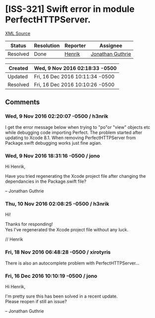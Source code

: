 # [ISS-321] Swift error in module PerfectHTTPServer.

[XML Source](../xml/ISS-321.xml)
<p></p>





Status|Resolution|Reporter|Assignee
------|----------|--------|--------
Resolved|Done|[Henrik](H3nrik)|[Jonathan Guthrie]($jono)





Created|Wed, 9 Nov 2016 02:18:33 -0500
-------|--------------
Updated|Fri, 16 Dec 2016 10:11:34 -0500
Resolved|Fri, 16 Dec 2016 10:10:26 -0500


## Comments




### Wed, 9 Nov 2016 02:20:07 -0500 / h3nrik 

<p><p>I get the error message below when trying to "po"or "view" objects etc while debugging code importing Perfect. The problem started after updating to Xcode 8.1. When removing PerfectHTTPServer from Package.swift debugging works just fine agian.</p></p>


### Wed, 9 Nov 2016 18:31:16 -0500 / jono 

<p><p>Hi Henrik,</p>

<p>Have you tried regenerating the Xcode project file after changing the dependancies in the Package.swift file?</p>

<p>– Jonathan Guthrie</p></p>


### Thu, 10 Nov 2016 02:08:25 -0500 / h3nrik 

<p><p>Hi!</p>

<p>Thanks for responding! <img class="emoticon" src="http://jira.perfect.org:8080/images/icons/emoticons/smile.png" height="16" width="16" align="absmiddle" alt="" border="0"/><br/>
Yes I've regenerated the Xcode project file without any luck.</p>

<p>// Henrik</p></p>


### Fri, 18 Nov 2016 06:48:28 -0500 / xirotyris 

<p><p>There is also an autocomplete problem with PerfectHTTPServer...</p></p>


### Fri, 16 Dec 2016 10:10:19 -0500 / jono 

<p><p>Hi Henrik,</p>

<p>I'm pretty sure this has been solved in a recent update.<br/>
Please reopen if still an issue?</p>

<p>– Jonathan Guthrie</p></p>


